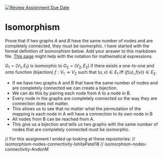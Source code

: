 [![Review Assignment Due Date](https://classroom.github.com/assets/deadline-readme-button-24ddc0f5d75046c5622901739e7c5dd533143b0c8e959d652212380cedb1ea36.svg)](https://classroom.github.com/a/ppBU16qM)
# Isomorphism

Prove that if two graphs $A$ and $B$ have the same number of nodes and are
completely connected, they must be isomorphic. I have started with the formal
definition of isomorphism below. Add your answer to this markdown file. [This
page](https://docs.github.com/en/get-started/writing-on-github/working-with-advanced-formatting/writing-mathematical-expressions)
might help with the notation for mathematical expressions.

$G_1=(V_1 , E_1)$ is isomorphic to $G_2 = (V_2, E_2)$ if there exists a
one-to-one and onto function (bijection) $f: V_1 \rightarrow V_2$ such that $(u,v)
\in E_1$ iff $(f(u),f(v)) \in E_2$.

- If we have two graphs A and B that have the same number of nodes and are completely connected we can create a bijection.
- We can do this by pairing each node from A to a node in B.
- Every node in the graphs are completely connected so the way they are connection does not matter.
- This allows us to see that no matter what the permutation of the mapping is each node in A will have a connection to its own node in B
- All nodes from B can be reached from A.
- This give us a bijection and tells us two graphs with the same number of nodes that are completely connected must be isomorphic. 

// For this assignment I ended up looking at these repositories:
// isomorphism-nodes-connectivity-IshitaPatel18
// isomorphism-nodes-connectivity-AndonM
